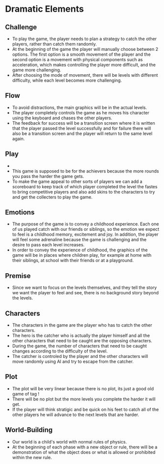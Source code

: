 # Dramatic Elements 


## Challenge

* To play the game, the player needs to plan a strategy to catch the other players, rather than catch them randomly.
* At the beginning of the game the player will manually choose between 2 options. The first option is a smooth movement of the player and the second option is a movement with physical components such as acceleration, which makes controlling the player more difficult, and the game more challenging.
* After choosing the mode of movement, there will be levels with different difficulty, while each level becomes more challenging.

## Flow

* To avoid distractions, the main graphics will be in the actual levels.
* The player completely controls the game as he moves his character using the keyboard and chases the other players.
* The feedback for success will be a transition screen where it is written that the player passed the level successfully and for failure there will also be a transition screen and the player will return to the same level again.

## Play
* 
* This game is supposed to be for the achievers because the more rounds you pass the harder the game gets.
* To make the game appeal to other sorts of players we can add a scoreboard to keep track of which player completed the level the fastes to bring competitive players and also add skins to the characters to try and get the collecters to play the game.

## Emotions

* The purpose of the game is to convey a childhood experience. Each one of us played catch with our friends or siblings, so the emotion we expect to feel is a childhood memory, excitement and joy.
In addition, the player will feel some adrenaline because the game is challenging and the desire to pass each level increases.
* In order to convey the experience of childhood, the graphics of the game will be in places where children play, for example at home with their siblings, at school with their friends or at a playground.

## Premise

* Since we want to focus on the levels themselves, and they tell the story we want the player to feel and see, there is no background story beyond the levels.

## Characters

* The characters in the game are the player who has to catch the other characters.
* The hero is the catcher who is actually the player himself and all the other characters that need to be caught are the opposing characters.
* During the game, the number of characters that need to be caught changes according to the difficulty of the level.
* The catcher is controled by the player and the other characters will move randomly using AI and try to escape from the catcher.

## Plot
* The plot will be very linear because there is no plot, its just a good old game of tag !
* There will be no plot but the more levels you complete the harder it will get.
* If the player will think stratigic and be quick on his feet to catch all of the other players he will advance to the next levels that are harder.

## World-Building

* Our world is a child's world with normal rules of physics.
* At the beginning of each phase with a new object or rule, there will be a demonstration of what the object does or what is allowed or prohibited within the new rule.
